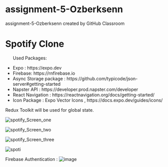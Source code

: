 # assignment-5-Ozberksenn
assignment-5-Ozberksenn created by GitHub Classroom

<h1>Spotify Clone</h1>

 <ul>
    <p>Used Packages:</p>
    <li>Expo : https://expo.dev</li>
    <li>Firebase: https://rnfirebase.io </li>
    <li>Async Storage package : https://github.com/typicode/json-server#getting-started </li>
    <li>Napster API : https://developer.prod.napster.com/developer </li>
    <li>React Navigation : https://reactnavigation.org/docs/getting-started/</li>
    <li>Icon Package : Expo Vector Icons , https://docs.expo.dev/guides/icons/</li>
  </ul>
  <p>Redux Toolkit will be used for global state.</p>


![spotify_Screen_one](https://user-images.githubusercontent.com/96706849/190711693-3cf6b75a-e16c-47e5-a96a-21feec80c72d.png)

![spotify_Screen_two](https://user-images.githubusercontent.com/96706849/190711635-5ccece3e-8791-43ee-8bfc-94e6432e963c.png)

![spotify_Screen_three](https://user-images.githubusercontent.com/96706849/190711394-f7de093e-23cd-40a4-806d-4c65b89463c3.png)

![spoti](https://user-images.githubusercontent.com/96706849/190711575-b7cbb95f-cd22-4df3-a434-9f3e5aeea328.gif)


Firebase Authentication : ![image](https://user-images.githubusercontent.com/96706849/190834589-6f3e91fa-75ca-45bb-baf8-8a4711b31be2.png)
